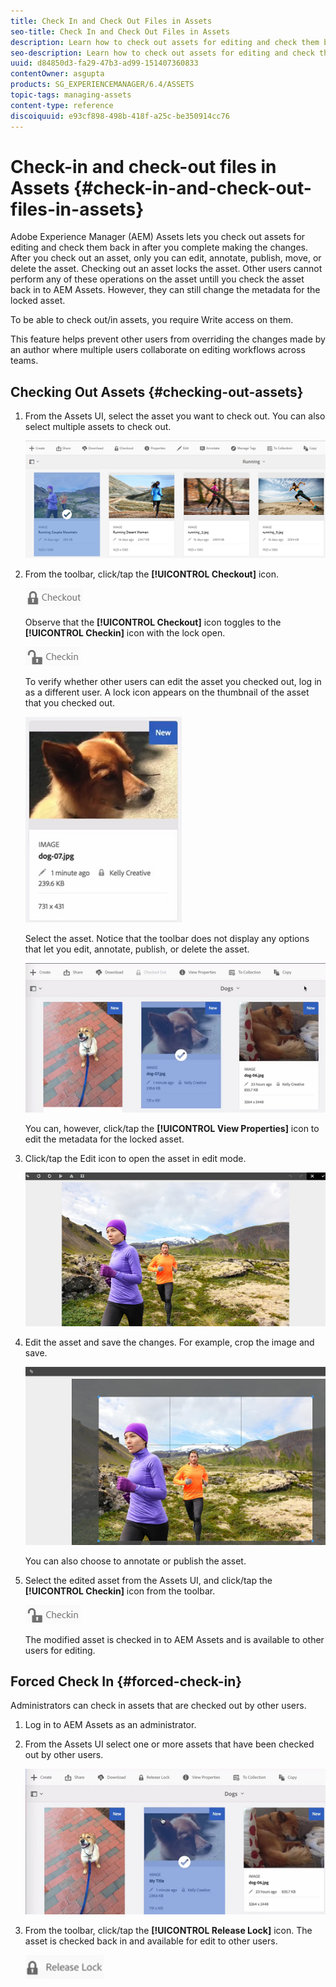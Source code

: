 ```yaml
---
title: Check In and Check Out Files in Assets
seo-title: Check In and Check Out Files in Assets
description: Learn how to check out assets for editing and check them back in after the changes are complete.
seo-description: Learn how to check out assets for editing and check them back in after the changes are complete.
uuid: d84850d3-fa29-47b3-ad99-151407360833
contentOwner: asgupta
products: SG_EXPERIENCEMANAGER/6.4/ASSETS
topic-tags: managing-assets
content-type: reference
discoiquuid: e93cf898-498b-418f-a25c-be350914cc76
---
```


# Check-in and check-out files in Assets {#check-in-and-check-out-files-in-assets}

Adobe Experience Manager (AEM) Assets lets you check out assets for editing and check them back in after you complete making the changes. After you check out an asset, only you can edit, annotate, publish, move, or delete the asset. Checking out an asset locks the asset. Other users cannot perform any of these operations on the asset untill you check the asset back in to AEM Assets. However, they can still change the metadata for the locked asset.

To be able to check out/in assets, you require Write access on them.

This feature helps prevent other users from overriding the changes made by an author where multiple users collaborate on editing workflows across teams.

## Checking Out Assets {#checking-out-assets}

1. From the Assets UI, select the asset you want to check out. You can also select multiple assets to check out.

   ![chlimage_1-468](assets/chlimage_1-468.png)

1. From the toolbar, click/tap the **[!UICONTROL Checkout]** icon.

   ![chlimage_1-469](assets/chlimage_1-469.png)

   Observe that the **[!UICONTROL Checkout]** icon toggles to the **[!UICONTROL Checkin]** icon with the lock open.

   ![chlimage_1-470](assets/chlimage_1-470.png)

   To verify whether other users can edit the asset you checked out, log in as a different user. A lock icon appears on the thumbnail of the asset that you checked out.

   ![chlimage_1-471](assets/chlimage_1-471.png)

   Select the asset. Notice that the toolbar does not display any options that let you edit, annotate, publish, or delete the asset.

   ![chlimage_1-472](assets/chlimage_1-472.png)

   You can, however, click/tap the **[!UICONTROL View Properties]** icon to edit the metadata for the locked asset.

1. Click/tap the Edit icon to open the asset in edit mode.

   ![chlimage_1-473](assets/chlimage_1-473.png)

1. Edit the asset and save the changes. For example, crop the image and save. 

   ![chlimage_1-474](assets/chlimage_1-474.png)

   You can also choose to annotate or publish the asset.

1. Select the edited asset from the Assets UI, and click/tap the **[!UICONTROL Checkin]** icon from the toolbar.

   ![chlimage_1-475](assets/chlimage_1-475.png)

   The modified asset is checked in to AEM Assets and is available to other users for editing.

## Forced Check In {#forced-check-in}

Administrators can check in assets that are checked out by other users.

1. Log in to AEM Assets as an administrator.
1. From the Assets UI select one or more assets that have been checked out by other users.

   ![chlimage_1-476](assets/chlimage_1-476.png)

1. From the toolbar, click/tap the **[!UICONTROL Release Lock]** icon. The asset is checked back in and available for edit to other users.

   ![chlimage_1-477](assets/chlimage_1-477.png)